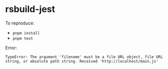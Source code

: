 # rsbuild-jest

To reproduce:

- `pnpm install`
- `pnpm test`

Error:

`TypeError: The argument 'filename' must be a file URL object, file URL string, or absolute path string. Received 'http://localhost/main.js'`


